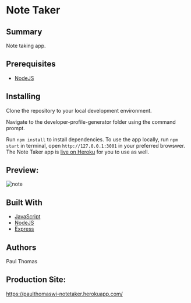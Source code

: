 # Note Taker

## Summary
Note taking app.

## Prerequisites
* [NodeJS](https://nodejs.org/)

## Installing

Clone the repository to your local development environment.

Navigate to the developer-profile-generator folder using the command prompt.

Run `npm install` to install dependencies. To use the app locally, run `npm start` in terminal, open `http://127.0.0.1:3001` in your preferred browswer. The Note Taker app is [live on Heroku](https://paulthomaswi-notetaker.herokuapp.com) for you to use as well.

## Preview:
![note](https://user-images.githubusercontent.com/87770976/137593789-e64ba7e2-a483-476e-8fa1-f4bd95727bb4.png)

## Built With
* [JavaScript](https://developer.mozilla.org/en-US/docs/Web/JavaScript)
* [NodeJS](https://nodejs.org/)
* [Express](https://www.npmjs.com/package/express)

## Authors
Paul Thomas

## Production Site:
https://paulthomaswi-notetaker.herokuapp.com/
